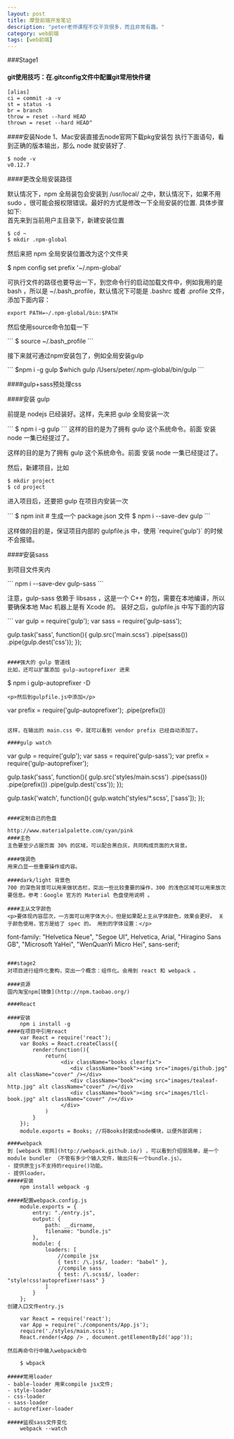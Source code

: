 ```yaml
---
layout: post
title: 摩登前端开发笔记
description: "peter老师课程不仅干货很多，而且非常有趣。"
category: web前端
tags: [web前端]
---
```


###Stage1
#### git使用技巧：在.gitconfig文件中配置git常用快件键

	[alias]
	ci = commit -a -v
	st = status -s
	br = branch
	throw = reset --hard HEAD
	thrown = reset --hard HEAD^

####安装Node
1、Mac安装直接去node官网下载pkg安装包
执行下面语句，看到正确的版本输出，那么 node 就安装好了.

	$ node -v
	v0.12.7


####更改全局安装路径

默认情况下，npm 全局装包会安装到 /usr/local/ 之中，默认情况下，如果不用 sudo ，很可能会报权限错误。最好的方式是修改一下全局安装的位置. 具体步骤如下:<br>
首先来到当前用户主目录下，新建安装位置

	$ cd ~
	$ mkdir .npm-global

<p>然后来把 npm 全局安装位置改为这个文件夹</p>
	$ npm config set prefix '~/.npm-global'

<p>可执行文件的路径也要导出一下，到您命令行的启动加载文件中，例如我用的是bash ，所以是 ~/.bash_profile，默认情况下可能是 .bashrc 或者 .profile 文件，添加下面内容：</p>

```
export PATH=~/.npm-global/bin:$PATH
```

<p>然后使用source命令加载一下</p>
```
$ source ~/.bash_profile
```

<p>接下来就可通过npm安装包了，例如全局安装gulp</p>
```
$npm i -g gulp
$which gulp
/Users/peter/.npm-global/bin/gulp
```

####gulp+sass预处理css

####安装 gulp

<p>前提是 nodejs 已经装好。这样，先来把 gulp 全局安装一次</p>
```
$ npm i -g gulp
```
这样的目的是为了拥有 gulp 这个系统命令。前面 安装 node 一集已经提过了。<br>

<p>这样的目的是为了拥有 gulp 这个系统命令。前面 安装 node 一集已经提过了。

然后，新建项目，比如</p>
```
$ mkdir project
$ cd project
```
<p>进入项目后，还要把 gulp 在项目内安装一次</p>
```
$ npm init # 生成一个 package.json 文件
$ npm i --save-dev gulp
```
<p>这样做的目的是，保证项目内部的 gulpfile.js 中，使用 `require('gulp')` 的时候不会报错。</p>

####安装sass
<p>到项目文件夹内</p>
```
npm i --save-dev gulp-sass
```
<p>注意，gulp-sass 依赖于 libsass ，这是一个 C++ 的包，需要在本地编译，所以要确保本地 Mac 机器上是有 Xcode 的。 装好之后，gulpfile.js 中写下面的内容</p>
```
var gulp = require('gulp');
var sass = require('gulp-sass');

gulp.task('sass', function(){
  gulp.src('main.scss')
      .pipe(sass())
      .pipe(gulp.dest('css'));
});
```

####强大的 gulp 管道线
比如，还可以扩展添加 gulp-autoprefixer 进来

```
$ npm i gulp-autoprefixer -D
```
<p>然后到gulpfile.js中添加</p>
```

var prefix = require('gulp-autoprefixer');
        .pipe(prefix())
```

这样，在输出的 main.css 中，就可以看到 vendor prefix 已经自动添加了。

####gulp watch
```
var gulp = require('gulp');
var sass = require('gulp-sass');
var prefix = require('gulp-autoprefixer');

gulp.task('sass', function(){
  gulp.src('styles/main.scss')
      .pipe(sass())
      .pipe(prefix())
      .pipe(gulp.dest('css'));
});

gulp.task('watch', function(){
  gulp.watch('styles/*.scss', ['sass']);
});
```

####定制自己的色盘

http://www.materialpalette.com/cyan/pink
####主色
主色要至少占据页面 30% 的区域，可以配合黑白灰，共同构成页面的大背景。

####强调色
用来凸显一些重要操作或内容。

####dark/light 背景色
700 的深色背景可以用来做状态栏，突出一些比较重要的操作，300 的浅色区域可以用来放次要信息。参考：Google 官方的 Material 色盘使用说明 。

####主从文字颜色
<p>要体现内容层次，一方面可以用字体大小，但是如果配上主从字体颜色，效果会更好。 关于颜色使用，官方是给了 spec 的。 用到的字体设置：</p>

```
font-family: "Helvetica Neue", "Segoe UI", Helvetica, Arial, "Hiragino Sans GB", "Microsoft YaHei", "WenQuanYi Micro Hei", sans-serif;
```

###stage2
对项目进行组件化重构，突出一个概念：组件化。会用到 react 和 webpack 。

####资源
国内淘宝npm[镜像](http://npm.taobao.org/)

####React

####安装
	npm i install -g
####在项目中引用react
	var React = require('react');
	var Books = React.createClass({
		render:function(){
			return(
				 <div className="books clearfix">
			        <div className="book"><img src="images/github.jpg" alt className="cover" /></div>
			        <div className="book"><img src="images/tealeaf-http.jpg" alt className="cover" /></div>
			        <div className="book"><img src="images/tlcl-book.jpg" alt className="cover" /></div>
			     </div>
			)
		}
	});
	module.exports = Books; //将Books封装成node模块，以便外部调用；

####webpack
到 [webpack 官网](http://webpack.github.io/) ，可以看到介绍很简单，是一个 module bundler （不管有多少个输入文件，输出只有一个bundle.js）。
- 提供原生js不支持的require()功能。
- 提供loader。
#####安装
	npm install webpack -g

#####配置webpack.config.js
	module.exports = {
	    entry: "./entry.js",
	    output: {
	        path: __dirname,
	        filename: "bundle.js"
	    },
	    module: {
	        loaders: [
	        	//compile jsx
	            { test: /\.js$/, loader: "babel" },
	            //compile sass
	            { test: /\.scss$/, loader: "style!css!autoprefixer!sass" } 
	        ]
	    }
	};
创建入口文件entry.js

	var React = require('react');
	var App = require('./components/App.js');
	require('./styles/main.scss'); 
	React.render(<App /> , document.getElementById('app'));

然后再命令行中输入webpack命令

	$ wbpack

#####常用loader
- bable-loader 用来compile jsx文件;
- style-loader
- css-loader
- sass-loader
- autoprefixer-loader

#####监视sass文件变化
	webpack --watch




